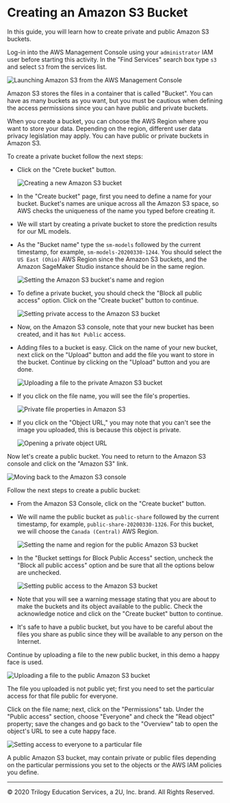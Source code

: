 # Creating an Amazon S3 Bucket

In this guide, you will learn how to create private and public Amazon S3 buckets.

Log-in into the AWS Management Console using your `administrator` IAM user before starting this activity. In the "Find Services" search box type `s3` and select `S3` from the services list.

![Launching Amazon S3 from the AWS Management Console](Images/amazon-s3-launch.png)

Amazon S3 stores the files in a container that is called "Bucket". You can have as many buckets as you want, but you must be cautious when defining the access permissions since you can have public and private buckets.

When you create a bucket, you can choose the AWS Region where you want to store your data. Depending on the region, different user data privacy legislation may apply. You can have public or private buckets in Amazon S3.

To create a private bucket follow the next steps:

* Click on the "Crete bucket" button.

  ![Creating a new Amazon S3 bucket](Images/amazon-s3-create-new-bucket.png)

* In the "Create bucket" page, first you need to define a name for your bucket. Bucket's names are unique across all the Amazon S3 space, so AWS checks the uniqueness of the name you typed before creating it.

* We will start by creating a private bucket to store the prediction results for our ML models.

* As the "Bucket name" type the `sm-models` followed by the current timestamp, for example, `sm-models-20200330-1244`. You should select the `US East (Ohio)` AWS Region since the Amazon S3 buckets, and the Amazon SageMaker Studio instance should be in the same region.

  ![Setting the Amazon S3 bucket's name and region](Images/amazon-s3-name-region.png)

* To define a private bucket, you should check the "Block all public access" option. Click on the "Create bucket" button to continue.

  ![Setting private access to the Amazon S3 bucket](Images/amazon-s3-private-access.png)

* Now, on the Amazon S3 console, note that your new bucket has been created, and it has `Not Public` access.

* Adding files to a bucket is easy. Click on the name of your new bucket, next click on the "Upload" button and add the file you want to store in the bucket. Continue by clicking on the "Upload" button and you are done.

  ![Uploading a file to the private Amazon S3 bucket](Images/amazon-s3-private-file-upload.gif)

* If you click on the file name, you will see the file's properties.

  ![Private file properties in Amazon S3](Images/amazon-s3-private-file-properties.gif)

* If you click on the "Object URL," you may note that you can't see the image you uploaded, this is because this object is private.

  ![Opening a private object URL](Images/amazon-s3-private-file-url.gif)

Now let's create a public bucket. You need to return to the Amazon S3 console and click on the "Amazon S3" link.

  ![Moving back to the Amazon S3 console](Images/amazon-s3-back-to-home.png)

Follow the next steps to create a public bucket:

* From the Amazon S3 Console, click on the "Create bucket" button.

* We will name the public bucket as `public-share` followed by the current timestamp, for example, `public-share-20200330-1326`. For this bucket, we will choose the `Canada (Central)` AWS Region.

  ![Setting the name and region for the public Amazon S3 bucket](Images/amazon-s3-public-bucket-name-region.png)

* In the "Bucket settings for Block Public Access" section, uncheck the "Block all public access" option and be sure that all the options below are unchecked.

  ![Setting public access to the Amazon S3 bucket](Images/amazon-s3-setting-public-access.png)

* Note that you will see a warning message stating that you are about to make the buckets and its object available to the public. Check the acknowledge notice and click on the "Create bucket" button to continue.

* It's safe to have a public bucket, but you have to be careful about the files you share as public since they will be available to any person on the Internet.

Continue by uploading a file to the new public bucket, in this demo a happy face is used.

![Uploading a file to the public Amazon S3 bucket](Images/amazon-s3-upload-public-file.gif)

The file you uploaded is not public yet; first you need to set the particular access for that file public for everyone.

Click on the file name; next, click on the "Permissions" tab. Under the "Public access" section, choose "Everyone" and check the "Read object" property; save the changes and go back to the "Overview" tab to open the object's URL to see a cute happy face.

![Setting access to everyone to a particular file](Images/amazon-s3-set-everyone-access.gif)

A public Amazon S3 bucket, may contain private or public files depending on the particular permissions you set to the objects or the AWS IAM policies you define.

---
© 2020 Trilogy Education Services, a 2U, Inc. brand. All Rights Reserved.
